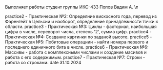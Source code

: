 Выполняет работы студент группы ИКС-433 Попов Вадим А. \n

practice2 - Практическая №2: Определние вискосного года, перевод из Фаренгейт в Цельсии и наоборот, определение принадлежности точки к области.
practice3 - Практическая №3: Циклы - факториал, наибольшая цифра в числе, переворот числа, степень '2', сумма цифр.
practice4 - Практическая №4: Создание картинки по заданой высоте.
practice5 - Практическая №5: Побитовые операциии - найти номера первого и последнего единичного бита в числе.
practice6 - Практическая №6: Массивы - работа с комплексными числами и создание масивов и работа с его содержимым.
practice7 - Практическая №7: Строки - работа со строками. date 31.10.2024
